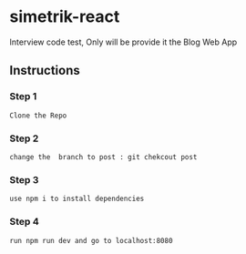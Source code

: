 # simetrik-react
Interview code test, Only will be provide it the Blog Web App

## Instructions


### Step 1

```
Clone the Repo
```

### Step 2 

```
change the  branch to post : git chekcout post

```

### Step 3

```
use npm i to install dependencies

```

### Step 4

```
run npm run dev and go to localhost:8080

```
